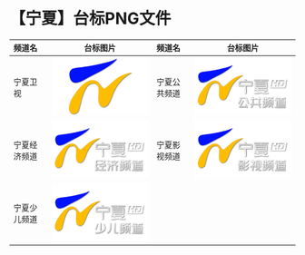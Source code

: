 # 【宁夏】台标PNG文件
|频道名|台标图片|频道名|台标图片|
|:---|:---:|:---|:---:|
|宁夏卫视|<img src="https://raw.githubusercontent.com/liuyilong80880/tvlog/main/img/Ningxia.png">|宁夏公共频道|<img src="https://raw.githubusercontent.com/liuyilong80880/tvlog/main/img/Ningxia1.png">|
|宁夏经济频道|<img src="https://raw.githubusercontent.com/liuyilong80880/tvlog/main/img/Ningxia2.png">|宁夏影视频道|<img src="https://raw.githubusercontent.com/liuyilong80880/tvlog/main/img/Ningxia3.png">|
|宁夏少儿频道|<img src="https://raw.githubusercontent.com/liuyilong80880/tvlog/main/img/Ningxia4.png">|
